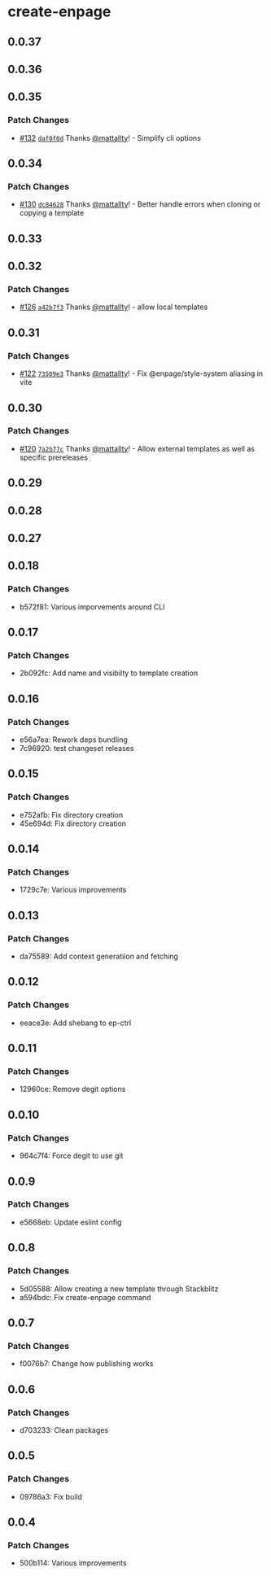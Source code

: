 # create-enpage

## 0.0.37

## 0.0.36

## 0.0.35

### Patch Changes

- [#132](https://github.com/enpage/enpage/pull/132) [`daf0f0d`](https://github.com/enpage/enpage/commit/daf0f0d031e256a899a7b6dfc9c2310e0c960220) Thanks [@mattallty](https://github.com/mattallty)! - Simplify cli options

## 0.0.34

### Patch Changes

- [#130](https://github.com/enpage/enpage/pull/130) [`dc84628`](https://github.com/enpage/enpage/commit/dc84628ed469f301bb333819340f2a8894208d11) Thanks [@mattallty](https://github.com/mattallty)! - Better handle errors when cloning or copying a template

## 0.0.33

## 0.0.32

### Patch Changes

- [#126](https://github.com/enpage/enpage/pull/126) [`a42b7f3`](https://github.com/enpage/enpage/commit/a42b7f3c1034b8b84567f2df55b09f9d2ffb7661) Thanks [@mattallty](https://github.com/mattallty)! - allow local templates

## 0.0.31

### Patch Changes

- [#122](https://github.com/enpage/enpage/pull/122) [`73509e3`](https://github.com/enpage/enpage/commit/73509e3716ad6697f9427c18fd154e2a75fbe4bf) Thanks [@mattallty](https://github.com/mattallty)! - Fix @enpage/style-system aliasing in vite

## 0.0.30

### Patch Changes

- [#120](https://github.com/enpage/enpage/pull/120) [`7a2b77c`](https://github.com/enpage/enpage/commit/7a2b77cf789e1354d355152190185814da6a07c9) Thanks [@mattallty](https://github.com/mattallty)! - Allow external templates as well as specific prereleases

## 0.0.29

## 0.0.28

## 0.0.27

## 0.0.18

### Patch Changes

- b572f81: Various imporvements around CLI

## 0.0.17

### Patch Changes

- 2b092fc: Add name and visibilty to template creation

## 0.0.16

### Patch Changes

- e56a7ea: Rework deps bundling
- 7c96920: test changeset releases

## 0.0.15

### Patch Changes

- e752afb: Fix directory creation
- 45e694d: Fix directory creation

## 0.0.14

### Patch Changes

- 1729c7e: Various improvements

## 0.0.13

### Patch Changes

- da75589: Add context generatiion and fetching

## 0.0.12

### Patch Changes

- eeace3e: Add shebang to ep-ctrl

## 0.0.11

### Patch Changes

- 12960ce: Remove degit options

## 0.0.10

### Patch Changes

- 964c7f4: Force degit to use git

## 0.0.9

### Patch Changes

- e5668eb: Update eslint config

## 0.0.8

### Patch Changes

- 5d05588: Allow creating a new template through Stackblitz
- a594bdc: Fix create-enpage command

## 0.0.7

### Patch Changes

- f0076b7: Change how publishing works

## 0.0.6

### Patch Changes

- d703233: Clean packages

## 0.0.5

### Patch Changes

- 09786a3: Fix build

## 0.0.4

### Patch Changes

- 500b114: Various improvements

